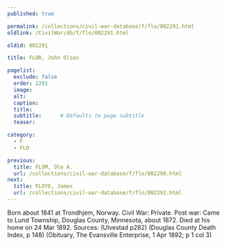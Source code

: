 ```yaml
---
published: true

permalink: /collections/civil-war-database/f/flo/002291.html
oldlink: /CivilWar/db/f/flo/002291.html

oldid: 002291

title: FLOR, John Olson

pagelist:
  exclude: false
  order: 2291
  image: 
  alt:
  caption:
  title:
  subtitle:      # Defaults to page subtitle
  teaser:

category: 
  - F 
  - FLO

previous:
  title: FLOM, Ole A.
  url: /collections/civil-war-database/f/flo/002290.html  
next:
  title: FLOYD, James
  url: /collections/civil-war-database/f/flo/002292.html   
---
```

Born about 1841 at Trondhjem, Norway. Civil War: Private. Post war: Came to Lund Township, Douglas County, Minnesota, about 1872. Died at his home on 24 Mar 1892. Sources: (Ulvestad p282) (Douglas County Death Index, p 148) (Obituary, The Evansville Enterprise, 1 Apr 1892; p 1 col 3)